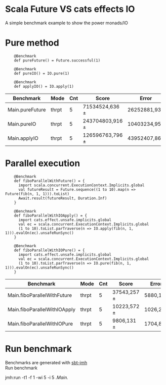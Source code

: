 
# Scala Future VS cats effects IO

A simple benchmark example to show the power monads/IO

# Pure method



	    @Benchmark  
	    def pureFuture() = Future.successful(1)  
	  
	    @Benchmark  
	    def pureIO() = IO.pure(1)  
	      
	    @Benchmark  
	    def applyIO() = IO.apply(1)    

|  Benchmark| Mode | Cnt | Score | Error | Units  
|--|--| -- | -- | -- | --|  
| Main.pureFuture | thrpt | 5 | 71534524,636 ± | 26252881,930 | ops/s  
| Main.pureIO | thrpt | 5 | 243704803,916 ± | 10403234,955 | ops/s  
| Main.applyIO | thrpt | 5 |  126596763,796 ± | 43952407,863 | ops/s

# Parallel execution



	    @Benchmark  
	    def fiboParallelWithFuture() = {  
	      import scala.concurrent.ExecutionContext.Implicits.global  
	      val futureResult = Future.sequence((1 to 10).map(n => Future(fib(n, 1, 1))).toList)  
	      Await.result(futureResult, Duration.Inf)  
	    }  
	      
	    @Benchmark  
	    def fiboParallelWithIOApply() = {  
	      import cats.effect.unsafe.implicits.global  
	      val ec = scala.concurrent.ExecutionContext.Implicits.global  
	      (1 to 10).toList.parTraverse(n => IO.apply(fib(n, 1, 1))).evalOn(ec).unsafeRunSync()  
	    }  
	      
	    @Benchmark  
	    def fiboParallelWithIOPure() = {  
	      import cats.effect.unsafe.implicits.global  
	      val ec = scala.concurrent.ExecutionContext.Implicits.global  
	      (1 to 10).toList.parTraverse(n => IO.pure(fib(n, 1, 1))).evalOn(ec).unsafeRunSync()  
	    } 

|  Benchmark| Mode | Cnt | Score | Error | Units  
|--|--| -- | -- | -- | --|  
| Main.fiboParallelWithFuture | thrpt | 5 | 37543,257 ± | 5880,173 | ops/s  
| Main.fiboParallelWithIOApply | thrpt | 5 | 10223,572 ± | 1026,223 | ops/s  
| Main.fiboParallelWithIOPure | thrpt | 5 | 9806,131 ± | 1704,853 | ops/s

# Run benchmark

Benchmarks are generated with [sbt-jmh](https://github.com/ktoso/sbt-jmh)  
Run benchmark

jmh:run -t1 -f 1 -wi 5 -i 5 .*Main.*
